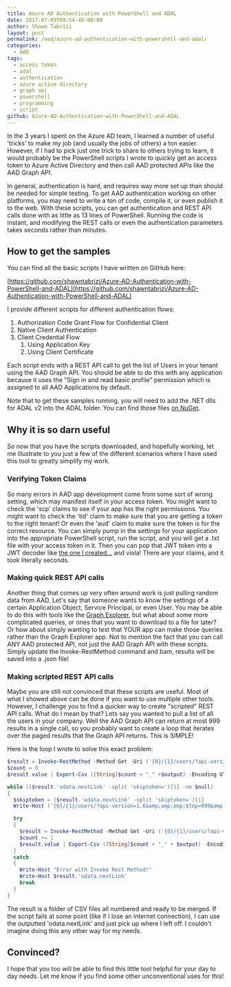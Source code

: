 ```yaml
---
title: Azure AD Authentication with PowerShell and ADAL
date: 2017-07-09T09:54:45-08:00
author: Shawn Tabrizi
layout: post
permalink: /aad/azure-ad-authentication-with-powershell-and-adal/
categories:
  - AAD
tags:
  - access token
  - adal
  - authentication
  - azure active directory
  - graph api
  - powershell
  - programming
  - script
github: Azure-AD-Authentication-with-PowerShell-and-ADAL
---
```


In the 3 years I spent on the Azure AD team, I learned a number of useful 'tricks' to make my job (and usually the jobs of others) a ton easier. However, if I had to pick just one trick to share to others trying to learn, it would probably be the PowerShell scripts I wrote to quickly get an access token to Azure Active Directory and then call AAD protected APIs like the AAD Graph API.

In general, authentication is hard, and requires way more set up than should be needed for simple testing. To get AAD authentication working on other platforms, you may need to write a ton of code, compile it, or even publish it to the web. With these scripts, you can get authentication and REST API calls done with as little as 13 lines of PowerShell. Running the code is instant, and modifying the REST calls or even the authentication parameters takes seconds rather than minutes.

## How to get the samples

You can find all the basic scripts I have written on GitHub here:

[https://github.com/shawntabrizi/Azure-AD-Authentication-with-PowerShell-and-ADAL](https://github.com/shawntabrizi/Azure-AD-Authentication-with-PowerShell-and-ADAL)

I provide different scripts for different authentication flows:

1.  Authorization Code Grant Flow for Confidential Client
2.  Native Client Authentication
3.  Client Credential Flow
    1.  Using Application Key
    2.  Using Client Certificate

Each script ends with a REST API call to get the list of Users in your tenant using the AAD Graph API. You should be able to do this with any application because it uses the "Sign in and read basic profile" permission which is assigned to all AAD Applications by default.

Note that to get these samples running, you will need to add the .NET dlls for ADAL v2 into the ADAL folder. You can find those files [on NuGet](https://www.nuget.org/packages/Microsoft.IdentityModel.Clients.ActiveDirectory/2.28.4).

## Why it is so darn useful

So now that you have the scripts downloaded, and hopefully working, let me illustrate to you just a few of the different scenarios where I have used this tool to greatly simplify my work.

### Verifying Token Claims

So many errors in AAD app development come from some sort of wrong setting, which may manifest itself in your access token. You might want to check the 'scp' claims to see if your app has the right permissions. You might want to check the 'tid' claim to make sure that you are getting a token to the right tenant! Or even the 'aud' claim to make sure the token is for the correct resource. You can simply pump in the settings for your application into the appropriate PowerShell script, run the script, and you will get a .txt file with your access token in it. Then you can pop that JWT token into a JWT decoder like [the one I created...](https://shawntabrizi.com/JWT-Decoder/) and viola! There are your claims, and it took literally seconds.

### Making quick REST API calls

Another thing that comes up very often around work is just pulling random data from AAD. Let's say that someone wants to know the settings of a certain Application Object, Service Principal, or even User. You may be able to do this with tools like the [Graph Explorer](https://graphexplorer.azurewebsites.net/), but what about some more complicated queries, or ones that you want to download to a file for later? Or how about simply wanting to test that YOUR app can make those queries rather than the Graph Explorer app. Not to mention the fact that you can call ANY AAD protected API, not just the AAD Graph API with these scripts. Simply update the Invoke-RestMethod command and bam, results will be saved into a .json file!

### Making scripted REST API calls

Maybe you are still not convinced that these scripts are useful. Most of what I showed above can be done if you want to use multiple other tools. However, I challenge you to find a quicker way to create "scripted" REST API calls. What do I mean by that? Lets say you wanted to pull a list of all the users in your company. Well the AAD Graph API can return at most 999 results in a single call, so you probably want to create a loop that iterates over the paged results that the Graph API returns. This is SIMPLE!

Here is the loop I wrote to solve this exact problem:

```powershell
$result = Invoke-RestMethod -Method Get -Uri ('{0}/{1}/users/?api-version=1.6&amp;amp;amp;$top=999' -f $resourceId,$tenantId) -Headers $headers
$count = 0
$result.value | Export-Csv ([String]$count + "_" +$output) -Encoding UTF8

while (($result.'odata.nextLink' -split 'skiptoken=')[1] -ne $null)
{
  $skiptoken = ($result.'odata.nextLink' -split 'skiptoken=')[1]
  Write-Host ('{0}/{1}/users/?api-version=1.6&amp;amp;amp;$top=999&amp;amp;amp;$skiptoken={2}' -f $resourceId,$tenantId,$skiptoken)

  try
  {
    $result = Invoke-RestMethod -Method Get -Uri ('{0}/{1}/users/?api-version=1.6&amp;amp;amp;$top=999&amp;amp;amp;$skiptoken={2}' -f $resourceId,$tenantId,$skiptoken) -Headers $headers
    $count += 1
    $result.value | Export-Csv ([String]$count + "_" + $output) -Encoding UTF8
  }
  catch
  {
    Write-Host "Error with Invoke Rest Method!"
    Write-Host $result.'odata.nextLink'
    break
  }
}
```

The result is a folder of CSV files all numbered and ready to be merged. If the script fails at some point (like if I lose an internet connection), I can use the outputted 'odata.nextLink' and just pick up where I left off. I couldn't imagine doing this any other way for my needs.

## Convinced?

I hope that you too will be able to find this little tool helpful for your day to day needs. Let me know if you find some other unconventional uses for this!

